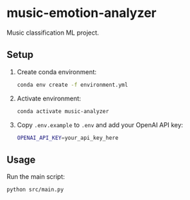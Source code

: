 # music-emotion-analyzer

 Music classification ML project.

## Setup

1. Create conda environment:
   ```bash
   conda env create -f environment.yml
   ```

2. Activate environment:
   ```bash
   conda activate music-analyzer
   ```

3. Copy `.env.example` to `.env` and add your OpenAI API key:
   ```bash
   OPENAI_API_KEY=your_api_key_here
   ```

## Usage

Run the main script:
```bash
python src/main.py
```
